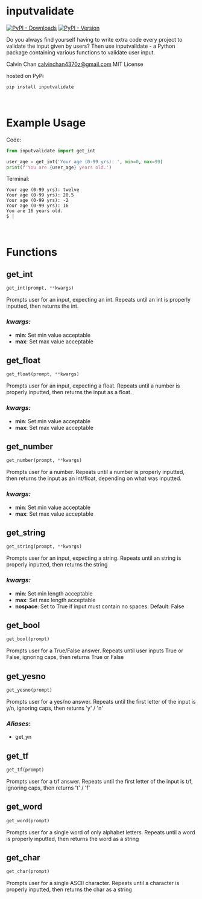 # inputvalidate


<!-- Badges -->
[![PyPI - Downloads](https://img.shields.io/pypi/dm/inputvalidate?label=PyPi%20downloads)](https://pypi.org/project/inputvalidate/)
[![PyPI - Version](https://img.shields.io/pypi/v/inputvalidate)](https://pypi.org/project/inputvalidate/)
<!--tests passing-->
<!--sponser me-->
<!--another badge-->

Do you always find yourself having to write extra code every project to validate the input given by users? Then use inputvalidate -
a Python package containing various functions to validate user input.

Calvin Chan  calvinchan4370z@gmail.com  MIT License

hosted on PyPi
```sh
pip install inputvalidate
```

</br>

# Example Usage
Code:
```python
from inputvalidate import get_int

user_age = get_int('Your age (0-99 yrs): ', min=0, max=99)
print(f'You are {user_age} years old.')
```
Terminal:
```
Your age (0-99 yrs): twelve
Your age (0-99 yrs): 20.5
Your age (0-99 yrs): -2
Your age (0-99 yrs): 16
You are 16 years old.
$ |
```

</br>

<!-- # Documentation -->

# Functions
<!-- <button>Open all</button> -->
<!-- get_int -->
## get_int

```python
get_int(prompt, **kwargs)
```
Prompts user for an input, expecting an int. Repeats until an int is properly inputted, then returns the int.

### *kwargs:*
- **min**: Set min value acceptable
- **max**: Set max value acceptable


<!-- get_float -->
## get_float

```python
get_float(prompt, **kwargs)
```
Prompts user for an input, expecting a float. Repeats until a number is properly inputted, then returns the input as a float.

### *kwargs:*
- **min**: Set min value acceptable
- **max**: Set max value acceptable


<!-- get_number -->
## get_number

```python
get_number(prompt, **kwargs)
```
Prompts user for a number. Repeats until a number is properly inputted, then returns the input as an int/float, depending on what was inputted.

### *kwargs:*
- **min**: Set min value acceptable
- **max**: Set max value acceptable


<!-- get_string -->
## get_string

```python
get_string(prompt, **kwargs)
```
Prompts user for an input, expecting a string. Repeats until an string is properly inputted, then returns the string

### *kwargs:*
- **min**: Set min length acceptable
- **max**: Set max length acceptable
- **nospace**: Set to True if input must contain no spaces. Default: False


<!-- get_bool -->
## get_bool

```python
get_bool(prompt)
```
Prompts user for a True/False answer. Repeats until user inputs True or False, ignoring caps, then returns True or False


<!-- get_yesno -->
## get_yesno

```python
get_yesno(prompt)
```
Prompts user for a yes/no answer. Repeats until the first letter of the input is y/n, ignoring caps, then returns 'y' / 'n'

### *Aliases*:
- get_yn


<!-- get_tf -->
## get_tf

```python
get_tf(prompt)
```
Prompts user for a t/f answer. Repeats until the first letter of the input is t/f, ignoring caps, then returns 't' / 'f'


<!-- get_word -->
## get_word

```python
get_word(prompt)
```
Prompts user for a single word of only alphabet letters. Repeats until a word is properly inputted, then returns the word as a string


<!-- get_char -->
## get_char

```python
get_char(prompt)
```
Prompts user for a single ASCII character. Repeats until a character is properly inputted, then returns the char as a string
